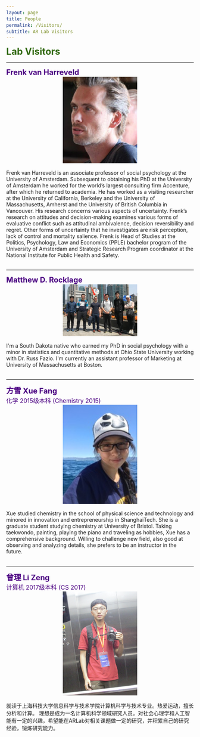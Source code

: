 ```yaml
---
layout: page
title: People
permalink: /Visitors/
subtitle: AR Lab Visitors
---
```

<b><span style="font-size: 25px !important; color: 	#326A11;">Lab Visitors</span></b>

<hr>
<b><span style="font-size: 20px !important; color: #4B0082;">Frenk van Harreveld</span></b><br>
<div align="center"><img src="images/FrenkHarr.jpg" width="200" align="center" /></div><br>
Frenk van Harreveld is an associate professor of social psychology at the University of Amsterdam. Subsequent to obtaining his PhD at the University of Amsterdam he worked for the world’s largest consulting firm Accenture, after which he returned to academia. He has worked as a visiting researcher at the University of California, Berkeley and the University of Massachusetts, Amherst and the University of British Columbia in Vancouver. His research concerns various aspects of uncertainty. Frenk’s research on attitudes and decision-making examines various forms of evaluative conflict such as attitudinal ambivalence, decision reversibility and regret. Other forms of uncertainty that he investigates are risk perception, lack of control and mortality salience. Frenk is Head of Studies at the Politics, Psychology, Law and Economics (PPLE) bachelor program of the University of Amsterdam and Strategic Research Program coordinator at the National Institute for Public Health and Safety.
<br><br>

<hr>
<b><span style="font-size: 20px !important; color: #4B0082;">Matthew D. Rocklage</span></b><br>
<div align="center"><img src="images/MattRock.jpg" width="200" align="center" /></div><br>
I'm a South Dakota native who earned my PhD in social psychology with a minor in statistics and quantitative methods at Ohio State University working with Dr. Russ Fazio. I'm currently an assistant professor of Marketing at University of Massachusetts at Boston.
<br><br>

<hr>
<b><span style="font-size: 20px !important; color: #4B0082;">方雪 Xue Fang</span></b><br>
<span style="font-size: 16px !important; color: #4B0082;">化学 2015级本科 (Chemistry 2015)</span><br>
<div align="center"><img src="../current/images/XueFang.jpg" width="200" align="center" /></div><br>
Xue studied chemistry in the school of physical science and technology and minored in innovation and entrepreneurship in ShanghaiTech. She is a graduate student studying chemistry at University of Bristol. Taking taekwondo, painting, playing the piano and traveling as hobbies, Xue has a comprehensive background. Willing to challenge new field, also good at observing and analyzing details, she prefers to be an instructor in the future. 
<br><br>

<hr>
<b><span style="font-size: 20px !important; color: #4B0082;">曾理 Li Zeng</span></b><br>
<span style="font-size: 16px !important; color: #4B0082;">计算机 2017级本科 (CS 2017)</span><br>
<div align="center"><img src="../current/images/LiZeng.jpg" width="200" align="center" /></div><br>
就读于上海科技大学信息科学与技术学院计算机科学与技术专业。热爱运动，擅长分析和计算。 理想是成为一名计算机科学领域研究人员。对社会心理学和人工智能有一定的兴趣，希望能在ARLab对相关课题做一定的研究，并积累自己的研究经验，锻炼研究能力。
<br><br>

